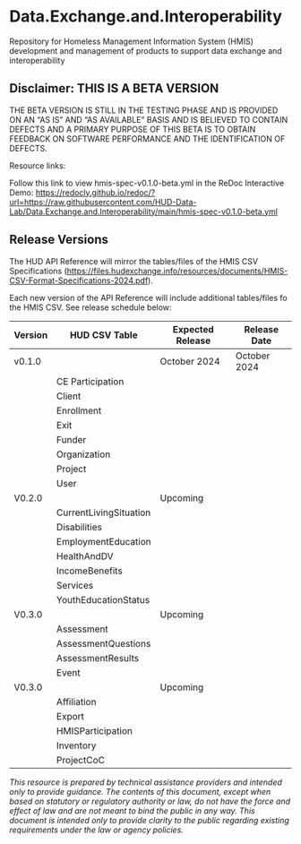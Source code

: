 # Data.Exchange.and.Interoperability
Repository for Homeless Management Information System (HMIS) development and management of products to support data exchange and interoperability

## Disclaimer: THIS IS A BETA VERSION
THE BETA VERSION IS STILL IN THE TESTING PHASE AND IS PROVIDED ON AN “AS IS” AND “AS AVAILABLE” BASIS AND IS BELIEVED TO CONTAIN DEFECTS AND A PRIMARY PURPOSE OF THIS BETA IS TO OBTAIN FEEDBACK ON SOFTWARE PERFORMANCE AND THE IDENTIFICATION OF DEFECTS.

Resource links:

Follow this link to view hmis-spec-v0.1.0-beta.yml in the ReDoc Interactive Demo: https://redocly.github.io/redoc/?url=https://raw.githubusercontent.com/HUD-Data-Lab/Data.Exchange.and.Interoperability/main/hmis-spec-v0.1.0-beta.yml

## Release Versions

The HUD API Reference will mirror the tables/files of the HMIS CSV Specifications (https://files.hudexchange.info/resources/documents/HMIS-CSV-Format-Specifications-2024.pdf). 

Each new version of the API Reference will include additional tables/files fo the HMIS CSV. See release schedule below:

| **Version** | **HUD CSV Table** | **Expected Release** | **Release Date** |
| - | - | - | - |
| v0.1.0||October 2024| October 2024 |
|| CE Participation ||
|| Client ||
|| Enrollment ||
|| Exit ||
|| Funder ||
|| Organization ||
|| Project ||
|| User ||
| V0.2.0 ||Upcoming ||
|| CurrentLivingSituation ||
|| Disabilities ||
|| EmploymentEducation ||
|| HealthAndDV ||
|| IncomeBenefits ||
|| Services ||
|| YouthEducationStatus ||
| V0.3.0 || Upcoming ||
|| Assessment ||
|| AssessmentQuestions ||
|| AssessmentResults ||
|| Event ||
| V0.3.0 || Upcoming ||
|| Affiliation ||
|| Export ||
|| HMISParticipation ||
|| Inventory ||
|| ProjectCoC ||

*This resource is prepared by technical assistance providers and intended only to provide guidance. The contents of this document, except when based on statutory or regulatory authority or law, do not have the force and effect of law and are not meant to bind the public in any way. This document is intended only to provide clarity to the public regarding existing requirements under the law or agency policies.*

